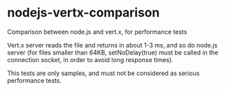 # nodejs-vertx-comparison
Comparison between node.js and vert.x, for performance tests

Vert.x server reads the file and returns in about 1-3 ms, and so do node.js server (for files smaller than 64KB, setNoDelay(true) must be called in the connection socket, in order to avoid long response times).

This tests are only samples, and must not be considered as serious performance tests.
